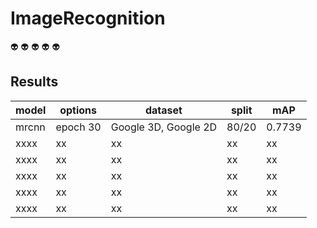 # ImageRecognition

:alien:
:alien:
:alien:
:alien:
:alien:

## Results

| model | options | dataset | split | mAP |
| --- | --- | --- | --- | --- |
| mrcnn | epoch 30 | Google 3D, Google 2D | 80/20 | 0.7739 |
| xxxx | xx | xx | xx | xx |
| xxxx | xx | xx | xx | xx |
| xxxx | xx | xx | xx | xx |
| xxxx | xx | xx | xx | xx |
| xxxx | xx | xx | xx | xx |

